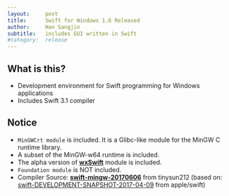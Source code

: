 ```yaml
---
layout:     post
title:      Swift for Windows 1.6 Released
author:     Han Sangjin
subtitle:  	includes GUI written in Swift
#category:  release
---
```

<!-- Start Writing Below in Markdown -->

What is this?
-------------
- Development environment for Swift programming for Windows applications
- Includes Swift 3.1 compiler

Notice
-------
- `MinGWCrt module` is included. It is a Glibc-like module for the MinGW C runtime library.
- A subset of the MinGW-w64 runtime is included.
- The alpha version of <b>[wxSwift](http://www.wxswift.org)</b> module is included.
- `Foundation module` is NOT included.
- Compiler Source: <b>[swift-mingw-20170606](https://github.com/tinysun212/swift-windows/releases/tag/swift-mingw-20170606)</b> from tinysun212
   (based on: [swift-DEVELOPMENT-SNAPSHOT-2017-04-09](https://github.com/apple/swift/releases/tag/swift-DEVELOPMENT-SNAPSHOT-2017-04-09-a) from apple/swift)

